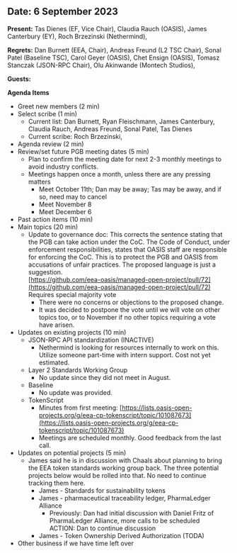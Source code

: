 ## Date: 6 September 2023

**Present:** Tas Dienes (EF, Vice Chair), Claudia Rauch (OASIS), James Canterbury (EY), Roch Brzezinski (Nethermind),

**Regrets:** Dan Burnett (EEA, Chair), Andreas Freund (L2 TSC Chair), Sonal Patel (Baseline TSC), Carol Geyer (OASIS), Chet Ensign (OASIS), Tomasz Stanczak (JSON-RPC Chair), Olu Akinwande (Montech Studios), 

**Guests:** 

**Agenda Items**



* Greet new members (2 min)
* Select scribe (1 min)
    * Current list: Dan Burnett, Ryan Fleischmann, James Canterbury, Claudia Rauch, Andreas Freund, Sonal Patel, Tas Dienes
    * Current scribe: Roch Brzezinski,
* Agenda review (2 min)
* Review/set future PGB meeting dates (5 min)
    * Plan to confirm the meeting date for next 2-3 monthly meetings to avoid industry conflicts. 
    * Meetings happen once a month, unless there are any pressing matters
        * Meet October 11th; Dan may be away; Tas may be away, and if so, need may to cancel
        * Meet November 8
        * Meet December 6
* Past action items (10 min)
* Main topics (20 min) 
    * Update to governance doc: This corrects the sentence stating that the PGB can take action under the CoC. The Code of Conduct, under enforcement responsibilities, states that OASIS staff are responsible for enforcing the CoC. This is to protect the PGB and OASIS from accusations of unfair practices.  The proposed language is just a suggestion. \
[https://github.com/eea-oasis/managed-open-project/pull/72](https://github.com/eea-oasis/managed-open-project/pull/72)  \
Requires special majority vote 
        * There were no concerns or objections to the proposed change.
        * It was decided to postpone the vote until we will vote on other topics too, or to November if no other topics requiring a vote have arisen.
* Updates on existing projects (10 min)
    * JSON-RPC API standardization (INACTIVE)
        * Nethermind is looking for resources internally to work on this. Utilize someone part-time with intern support. Cost not yet estimated. 
    * Layer 2 Standards Working Group 
        * No update since they did not meet in August.
    * Baseline
        * No update was provided.
    * TokenScript 
        * Minutes from first meeting: [https://lists.oasis-open-projects.org/g/eea-cp-tokenscript/topic/101087673](https://lists.oasis-open-projects.org/g/eea-cp-tokenscript/topic/101087673) 
        * Meetings are scheduled monthly. Good feedback from the last call.
* Updates on potential projects (5 min) 
    * James said he is in discussion with Chaals about planning to bring the EEA token standards working group back. The three potential projects below would be rolled into that. No need to continue tracking them here.
        * James - Standards for sustainability tokens
        * James - pharmaceutical traceability ledger, PharmaLedger Alliance
            * Previously:  Dan had initial discussion with Daniel Fritz of PharmaLedger Alliance, more calls to be scheduled \
ACTION: Dan to continue discussion
        * James - Token Ownership Derived Authorization (TODA) 
* Other business if we have time left over


